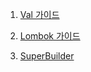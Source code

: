 1. [Val 가이드](https://github.com/ngngs/TIL/blob/main/Lombok/val%EA%B0%80%EC%9D%B4%EB%93%9C.md)

2. [Lombok 가이드](https://www.baeldung.com/intro-to-project-lombok)

3. [SuperBuilder](https://projectlombok.org/features/experimental/SuperBuilder)
